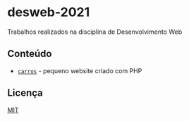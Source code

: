 # desweb-2021

Trabalhos realizados na disciplina de Desenvolvimento Web

## Conteúdo

- [`carros`](https://github.com/afonsosantos/desweb-2021/tree/main/carros) - pequeno website criado com PHP

## Licença

[MIT](https://github.com/afonsosantos/desweb-2021/blob/main/LICENSE)